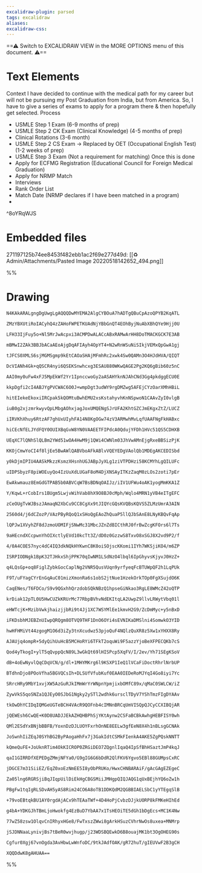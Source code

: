 ```yaml
---
excalidraw-plugin: parsed
tags: excalidraw
aliases:
excalidraw-css:
---
```

==⚠  Switch to EXCALIDRAW VIEW in the MORE OPTIONS menu of this document. ⚠==


# Text Elements
Context
I have decided to continue with the medical path for my career but will not be pursuing my Post
Graduation from India, but from America.
So, I have to give a series of exams to apply for a program there & then hopefully get selected.
Process
- USMLE Step 1 Exam (6-9 months of prep)
- USMLE Step 2 CK Exam (Clinical Knowledge) (4-5 months of prep)
- Clinical Rotations (3-6 month)
- USMLE Step 2 CS Exam → Replaced by OET (Occupational English Test) (1-2 weeks of prep)
- USMLE Step 3 Exam (Not a requirement for matching)
Once this is done
- Apply for ECFMG Registration (Educational Council for Foreign Medical Graduation)
- Apply for NRMP Match
- Interviews
- Rank Order List
- Match Date (NRMP declares if I have been matched in a program)
-
 ^8oYRqWJS


# Embedded files
271197125b74ee8453f482ebb1ac2f69e277d49d: [[♻️ Admin/Attachments/Pasted Image 20220518142652_494.png]]

%%
# Drawing
```compressed-json
N4KAkARALgngDgUwgLgAQQQDwMYEMA2AlgCYBOuA7hADTgQBuCpAzoQPYB2KqATL

ZMzYBXUtiRoIACyhQ4zZAHoFWPETKUAdNjYBbGnQT4EOhByjNuAbXBhQYe9Hjj0U

LFH33IjFuy5o+Nl5MrJwAcpxi3ACMPDwALACcABxRAMwArHH8DoTMACKGCK7E3AB

mBMwI2ZAk3BBJbACaAEoAjgDqAFIAyh4OpYT4+N2wRnWSuNiSIkjVEMxQpGwA1gj

tJFCS0XMLS6sjMGMSgmp9kEtCAOaSHAjMFmhRc2xwk4Sw0QAMn3O4HJdHVA/QIQT

DcVIANh4Gk+qQSCR4nyi6QSEKSnwhcxg3ESAU880WKwQAGE2Pg2KQ6gBib60z5nC

AAI0my0uFw4xFJ5MpEkWf2Yr1IpnccwoGy2aASAHYknNJAhCNd3Gg4pkdggECU0E

kkpDgfi2cI4ABJYgPVCWAC6O0J+wmpDgt3udWY9rgDMZwg5AFEjCYzOarXMhHBiL

hitEIekeEkoxiIRCpak5kQOMtuBwhEMU2xsKstahyvhKnNSpwoN1CAAvZyI0vlgB

iuB0g2xjzmrkwyvQpLMbgAOhxjagJoxUMQENgSJrUFA2KhtGZCJmEKgxZtZ/LUCZ

iIRVKhXhuy6RtzAF7ghUxUIyhFA14N8KgOGw74zV3ARMwhMvLqfUAAFNgFkHABxc

hiCEcNfELJYdFQY0OUIXBqGvW8YN0VAAEETFIPdcA0QdujYFDh1HVc51QS5CDHXB

UEqXC7lQNhSlQLBm2YWd51wOA4HwM9j1QWi4CWNlm03JhVwAMnEjgRxeBBSizPjK

KKOjCmwYoCI4f8ljEe5BwAWlQABVboAFkABlvVQEYEDgVAolQb1MDEgAKCEDISbd

y0kDjmIPIU4AASkMkzzKsmzXHsnhUGJABpJyXLg1ziVTPDHzi58KCMYhLgQILUFc

uIDPSbyzF8piWOEuyQo4IzUuXdLUGaF8oM4DjXNSAyITKzZaqM0zLOs2zoti7pEr

EwAkwmauz8EmGdGTPAB5b0ABVCqW7BsBDNqOAIJz/iIV1UFWu4oAK1yogMmKKA1Z

Y/KqwL+rCobIrs1BUgm5LwjvWihVab8hX9O8BJ0cMph/Wqlo4MRN1yVB4eITgEFC

zCeOUgTvWJBszJAmaqN2XbCu9CC8CgXx9tJIQYcGQsKVQBsKQVS5ZLMzUmrA3AIN

2560d4/j6dCZozP/VAzPByRQoQ1xSHoQgEAoZhQuaP5llQJbSAnE8LNyKBQvFqAp

lQPJw1XVyhZF8dJzmoUOMIFjSNwMc31MbcJZnZdBICthRJ0frBwZcgKFOrs6l7Ts

9aHEcndXCcpwnYhOIXctlyEVd10kcTt3Z/dD0z0GzzwS8TxvO8xSGJ8X2vd9P2/f

4/0A4COE57nyc4dC4IQ3dkNQkHYKwnC8K0oiSOjscKKomi1IYh7WKSjiKO4/m6ZP

ISRPIODNgk1BpK32TJHkxShjPPK70qIwNM1LSdNzO4lbql6IpGhyvsKjyvJ0HzZ+

q4LQsGp+oq8FiglZybkGocCaplNg2VNR5QusVUqn9yrfyeqFcBTUWpQF2h1LqPUk

F9T/uFYagCYrEnGqAuC01mizXmonRa6s1obS2jtNue1HzekOrkTOp0FgXSujdO6K

CaqENes/T6FDCo/S9v9QGxhhQrzdobSQkNBzQ1hpseGiNkao3RgLE8WMcZ42oQTP

krDiak12pTL0U5HwCUZkKRUrMc77RbpBVhvNdEKItqLA2UwpZ9llvLRWytVbq01l

eHWTcjK+MzibVwkjhaizjjbRi9t4Jj1XC7WSYMlEe1kmvH2G9/ZcDmMyc+y5nBxD

iFKDsbhMJEBZnUIwpQRQgm8OTVQ9THF1DnO6OYi4sEVNIKaDMSlni4SomwkO3YID

hwHFHMiVt44zgogM1O6d3iZy3tnXcudwz53pjoQuF4NQlzQuXR8z5Xw1xYHXX8Ry

AJAUjq4ompR+5dyQihUuHcB5MCHoRYi6TFkT2oquWi9F5azzYjoBeXFPECQKb7cS

Qod4yTkogI+ylT5qQvppQcN89L3wGkQt69lHISPcp5XqFV/I/2ev/Yh71SEgKSoV

dB+4oEwNyvlQqCDqVCN/g/dl+1MHYMKrg6l9KSXP1IeQ1lVCaFiDoctRhrlNrbUP

BTdhnDjo8POoVfha5BGVQCsIh+DLSUfVfubKuf0EAA0IEDeRoMJYqI4Go8iyi7Yc

SRrcHRy9MbY1xvjXW5AzGuRJkIMmWrYrWNpnYpmjixbOMfC89x/qMaC0SWLCW/iZ

ZywVkS5qoSNZa1QJEyO0SJbG1Ngky2ySTl2wdhk6ursclTDyV7YShTmzFIgDYAAv

tkOwDhYCIDqIQMGeUGTeBCH4VAcR9QOFnb4cIMNnBRCqUmVISQpQJCyCCXIBQjAR

jQEWEsh6CwQE+K0D8UADJJEkAZHQHBPhSjYKtAynw2CSFaBCBkAwhgHEBFISY0wh

QMl2ESdYxBNjbBBFB/YoxnDzDJLUOYFxrhOnNE8EELw3gfEeN8X4h1nBLsgGCNAk

JoSwnhIiZEqJ0SYhBG2ByPAogaHhFx7j3GakIdtCSMkFIenkA4AKE5ZgPQskNNTT

kQmeQuFE+JoUknRTim4OkKICROP0ZRGiDEO7ZQgnlIqaQ4IpSfBhHSaztJmP4kqJ

qaI1GIRRDfXEPEDgZMmjNFYa0/G9gIG6G6bDdR2QlFKV6Ygvo5EBl88GUMpsCxRC

jDGCE7m31SiiEZ/EqZ0xoEzNmEE5I8yObPRUKo/HwxCHNBARAiF/gAcGAgEZEgeC

Za05lng6RGRSjiBqJIqpUilDiEkHgCBGSMiiJMHgpQIQJAQG1qUxBEjhYQ6oZw1h

PBgFw1tqIgRLSDvAH5yAS8Rim24CO6A8oTB1DDKQdM2QGBBIAELSbC1yYTEgqSlB

+79voEBtqkBU1AY0rgdAjACx9hTEAaTWf+4D4HoPjCvbzDJjkUORP8kFMKeHIhEd

g4bA+YDKGJhTBmLjoHwokfg4EzBuD7YbAA7x1TsHEOiTE5dGh1bDgEcs+MC1K4Nw

77wZ58zsw1OlqvCnIRhyxHGe8/FwTxszZWwi8gArkHSuzCVhrNwOs8uxea+MNMrp

jSJDNNaaLynivjBs7tBeR0wvjhugp/j23WDSBQEwkD6B8ouajMK1bt3OgOHEG90s

Cgfur0Xgj67vnOgda3AvHbwLwWnfoDC/9tkJAdfOAK/gR72huT/gIEUVwF2B3gCH

XQQDdwK8gAHUAA==
```
%%